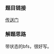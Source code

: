 ### 题目链接
<a href="https://uva.onlinejudge.org/index.php?option=com_onlinejudge&Itemid=8&category=24&page=show_problem&problem=988">传送门</a>

### 解题思路
带状态的bfs，很好写。